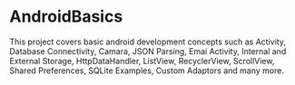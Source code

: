 # AndroidBasics
This project covers basic android development concepts such as Activity, Database Connectivity, Camara, JSON Parsing, Emai Activity, Internal and External Storage, HttpDataHandler, ListView, RecyclerView, ScrollView, Shared Preferences, SQLite Examples, Custom Adaptors and many more.
